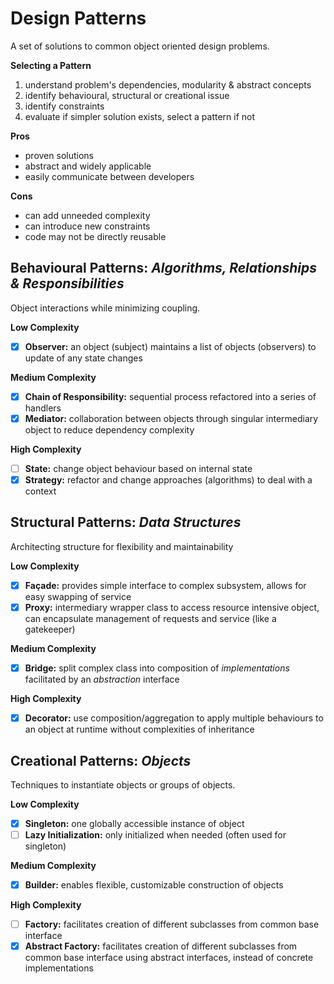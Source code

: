 # Design Patterns

A set of solutions to common object oriented design problems.

**Selecting a Pattern**
1. understand problem's dependencies, modularity & abstract concepts
2. identify behavioural, structural or creational issue
3. identify constraints
4. evaluate if simpler solution exists, select a pattern if not

**Pros**
* proven solutions
* abstract and widely applicable
* easily communicate between developers

**Cons**
* can add unneeded complexity
* can introduce new constraints
* code may not be directly reusable

## Behavioural Patterns: *Algorithms, Relationships & Responsibilities*

Object interactions while minimizing coupling.

**Low Complexity**
- [x] **Observer:** an object (subject) maintains a list of objects (observers) to update of any state changes

**Medium Complexity**
- [x] **Chain of Responsibility:** sequential process refactored into a series of handlers
- [x] **Mediator:** collaboration between objects through singular intermediary object to reduce dependency complexity 

**High Complexity**
- [ ] **State:** change object behaviour based on internal state
- [x] **Strategy:** refactor and change approaches (algorithms) to deal with a context 

## Structural Patterns: *Data Structures*

Architecting structure for flexibility and maintainability 

**Low Complexity**
- [x] **Façade:** provides simple interface to complex subsystem, allows for easy swapping of service
- [x] **Proxy:** intermediary wrapper class to access resource intensive object, can encapsulate management of requests and service (like a gatekeeper)

**Medium Complexity**
- [x] **Bridge:** split complex class into composition of *implementations* facilitated by an *abstraction* interface

**High Complexity**
- [x] **Decorator:** use composition/aggregation to apply multiple behaviours to an object at runtime without complexities of inheritance 


## Creational Patterns: *Objects*

Techniques to instantiate objects or groups of objects.

**Low Complexity**
- [x] **Singleton:** one globally accessible instance of object
- [ ] **Lazy Initialization:**  only initialized when needed (often used for singleton)

**Medium Complexity**
- [x] **Builder:** enables flexible, customizable construction of objects

**High Complexity**
- [ ] **Factory:** facilitates creation of different subclasses from common base interface 
- [x] **Abstract Factory:** facilitates creation of different subclasses from common base interface using abstract interfaces, instead of concrete implementations

